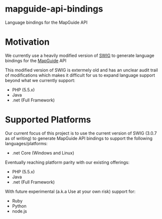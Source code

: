 # mapguide-api-bindings

Language bindings for the MapGuide API

# Motivation

We currently use a heavily modified version of [SWIG](http://swig.org) to generate 
language bindings for the [MapGuide](http://mapguide.osgeo.org) API

This modified version of SWIG is extermely old and has an unclear audit trail of modifications
which makes it difficult for us to expand language support beyond what we currently support:

 * PHP (5.5.x)
 * Java
 * .net (Full Framework)

# Supported Platforms

Our current focus of this project is to use the current version of SWIG (3.0.7 as of writing) to generate
MapGuide API bindings to support the following languages/platforms:

 * .net Core (Windows and Linux)
 
Eventually reaching platform parity with our existing offerings:

 * PHP (5.5.x)
 * Java
 * .net (Full Framework)

With future experimental (a.k.a Use at your own risk) support for:

 * Ruby
 * Python
 * node.js